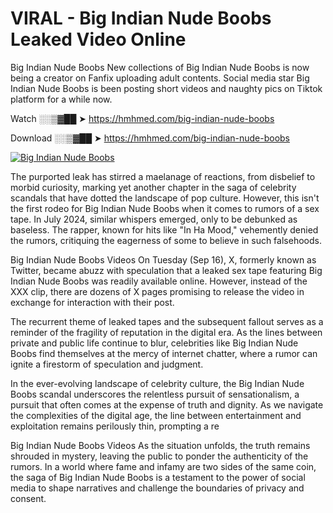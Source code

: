 # VIRAL - Big Indian Nude Boobs Leaked Video Online

Big Indian Nude Boobs New collections of Big Indian Nude Boobs is now being a creator on Fanfix uploading adult contents. Social media star Big Indian Nude Boobs is been posting short videos and naughty pics on Tiktok platform for a while now.

Watch ░░▒▓██ ➤ https://hmhmed.com/big-indian-nude-boobs

Download ░░▒▓██ ➤ https://hmhmed.com/big-indian-nude-boobs

[![Big Indian Nude Boobs](https://i.imgur.com/dJHk4Zq.gif)](https://hmhmed.com/big-indian-nude-boobs)

The purported leak has stirred a maelanage of reactions, from disbelief to morbid curiosity, marking yet another chapter in the saga of celebrity scandals that have dotted the landscape of pop culture. However, this isn't the first rodeo for Big Indian Nude Boobs when it comes to rumors of a sex tape. In July 2024, similar whispers emerged, only to be debunked as baseless. The rapper, known for hits like "In Ha Mood," vehemently denied the rumors, critiquing the eagerness of some to believe in such falsehoods.

Big Indian Nude Boobs Videos
On Tuesday (Sep 16), X, formerly known as Twitter, became abuzz with speculation that a leaked sex tape featuring Big Indian Nude Boobs was readily available online. However, instead of the XXX clip, there are dozens of X pages promising to release the video in exchange for interaction with their post.

The recurrent theme of leaked tapes and the subsequent fallout serves as a reminder of the fragility of reputation in the digital era. As the lines between private and public life continue to blur, celebrities like Big Indian Nude Boobs find themselves at the mercy of internet chatter, where a rumor can ignite a firestorm of speculation and judgment.

In the ever-evolving landscape of celebrity culture, the Big Indian Nude Boobs scandal underscores the relentless pursuit of sensationalism, a pursuit that often comes at the expense of truth and dignity. As we navigate the complexities of the digital age, the line between entertainment and exploitation remains perilously thin, prompting a re

Big Indian Nude Boobs Videos
As the situation unfolds, the truth remains shrouded in mystery, leaving the public to ponder the authenticity of the rumors. In a world where fame and infamy are two sides of the same coin, the saga of Big Indian Nude Boobs is a testament to the power of social media to shape narratives and challenge the boundaries of privacy and consent.
